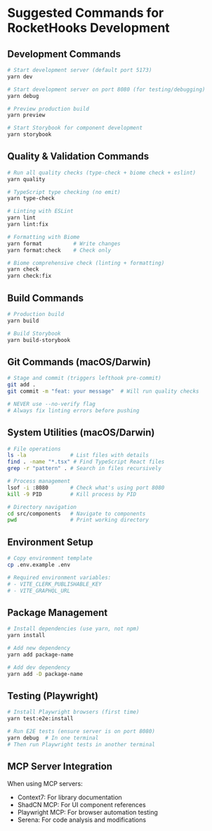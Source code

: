 # Suggested Commands for RocketHooks Development

## Development Commands
```bash
# Start development server (default port 5173)
yarn dev

# Start development server on port 8080 (for testing/debugging)
yarn debug

# Preview production build
yarn preview

# Start Storybook for component development
yarn storybook
```

## Quality & Validation Commands
```bash
# Run all quality checks (type-check + biome check + eslint)
yarn quality

# TypeScript type checking (no emit)
yarn type-check

# Linting with ESLint
yarn lint
yarn lint:fix

# Formatting with Biome
yarn format          # Write changes
yarn format:check    # Check only

# Biome comprehensive check (linting + formatting)
yarn check
yarn check:fix
```

## Build Commands
```bash
# Production build
yarn build

# Build Storybook
yarn build-storybook
```

## Git Commands (macOS/Darwin)
```bash
# Stage and commit (triggers lefthook pre-commit)
git add .
git commit -m "feat: your message"  # Will run quality checks

# NEVER use --no-verify flag
# Always fix linting errors before pushing
```

## System Utilities (macOS/Darwin)
```bash
# File operations
ls -la              # List files with details
find . -name "*.tsx" # Find TypeScript React files
grep -r "pattern" . # Search in files recursively

# Process management
lsof -i :8080       # Check what's using port 8080
kill -9 PID         # Kill process by PID

# Directory navigation
cd src/components   # Navigate to components
pwd                 # Print working directory
```

## Environment Setup
```bash
# Copy environment template
cp .env.example .env

# Required environment variables:
# - VITE_CLERK_PUBLISHABLE_KEY
# - VITE_GRAPHQL_URL
```

## Package Management
```bash
# Install dependencies (use yarn, not npm)
yarn install

# Add new dependency
yarn add package-name

# Add dev dependency
yarn add -D package-name
```

## Testing (Playwright)
```bash
# Install Playwright browsers (first time)
yarn test:e2e:install

# Run E2E tests (ensure server is on port 8080)
yarn debug  # In one terminal
# Then run Playwright tests in another terminal
```

## MCP Server Integration
When using MCP servers:
- Context7: For library documentation
- ShadCN MCP: For UI component references
- Playwright MCP: For browser automation testing
- Serena: For code analysis and modifications